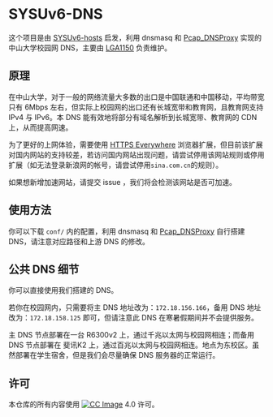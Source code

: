 # SYSUv6-DNS

这个项目是由 [SYSUv6-hosts](https://github.com/LGA1150/SYSUv6-hosts) 启发，利用 dnsmasq 和 [Pcap_DNSProxy](https://github.com/chengr28/Pcap_DNSProxy) 实现的中山大学校园网 DNS，主要由 [LGA1150](https://github.com/LGA1150) 负责维护。

## 原理

在中山大学，对于一般的网络流量大多数的出口是中国联通和中国移动，平均带宽只有 6Mbps 左右，但实际上校园网的出口还有长城宽带和教育网，且教育网支持 IPv4 与 IPv6。本 DNS 能有效地将部分有域名解析到长城宽带、教育网的 CDN 上，从而提高网速。

为了更好的上网体验，需要使用 [HTTPS Everywhere](https://www.eff.org/https-everywhere) 浏览器扩展，但目前该扩展对国内网站的支持较差，若访问国内网站出现问题，请尝试停用该网站规则或停用扩展（如无法登录新浪网的帐号，请尝试停用`sina.com.cn`的规则）。

如果想新增加速网站，请提交 issue ，我们将会检测该网站是否可加速。

## 使用方法

你可以下载 `conf/` 内的配置，利用 dnsmasq 和 [Pcap_DNSProxy](https://github.com/chengr28/Pcap_DNSProxy) 自行搭建 DNS，请注意对应路径和上游 DNS 的修改。

## 公共 DNS 细节

你可以直接使用我们搭建的 DNS。

若你在校园网内，只需要将主 DNS 地址改为：`172.18.156.166`，备用 DNS 地址改为：`172.18.158.125` 即可，但请注意此 DNS 在寒暑假期间并不会提供服务。

主 DNS 节点部署在一台 R6300v2 上，通过千兆以太网与校园网相连；而备用 DNS 节点部署在 斐讯K2 上，通过百兆以太网与校园网相连。地点为东校区。虽然部署在学生宿舍，但是我们会尽量确保 DNS 服务器的正常运行。

## 许可

本仓库的所有内容使用 [![CC Image]][CC BY-NC-SA 4.0] 4.0 许可。



[CC Image]: https://licensebuttons.net/l/by-nc-sa/4.0/80x15.png
[CC BY-NC-SA 4.0]: https://creativecommons.org/licenses/by-nc-sa/4.0/
